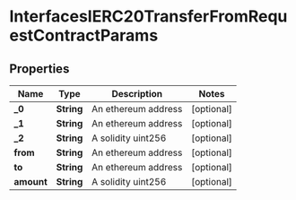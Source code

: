 

# InterfacesIERC20TransferFromRequestContractParams

## Properties

Name | Type | Description | Notes
------------ | ------------- | ------------- | -------------
**_0** | **String** | An ethereum address |  [optional]
**_1** | **String** | An ethereum address |  [optional]
**_2** | **String** | A solidity uint256 |  [optional]
**from** | **String** | An ethereum address |  [optional]
**to** | **String** | An ethereum address |  [optional]
**amount** | **String** | A solidity uint256 |  [optional]




